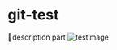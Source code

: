 # git-test
🔬description part
![testimage](https://user-images.githubusercontent.com/14805432/39098391-349bf93c-4638-11e8-9372-88669f85d7cd.jpg)
